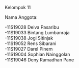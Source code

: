 Kelompok 11

Nama Anggota:

-11S19028	Deiva Pasaribu
<br>
-11S19033	Bintang Lumbanraja
<br>
-11S19038	Jogi Sitinjak
<br>
-11S19052	Rens Sibarani
<br>
-11S19027	Darel Pinem
<br>
-11S19004	Sophian Nainggolan
<br>
-11S19046	Deny Ramadhan Pane
